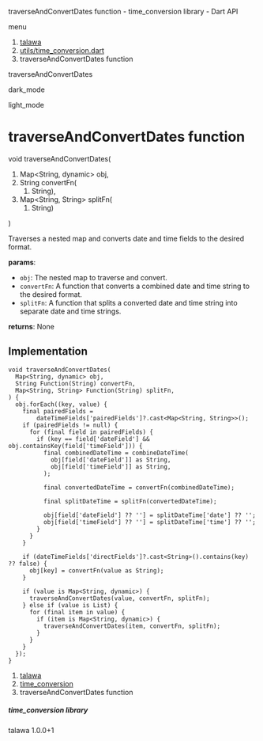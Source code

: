 




traverseAndConvertDates function - time\_conversion library - Dart API







menu

1. [talawa](../index.html)
2. [utils/time\_conversion.dart](../utils_time_conversion/utils_time_conversion-library.html)
3. traverseAndConvertDates function

traverseAndConvertDates


dark\_mode

light\_mode




# traverseAndConvertDates function


void
traverseAndConvertDates(

1. Map<String, dynamic> obj,
2. String convertFn(
   1. String),
3. Map<String, String> splitFn(
   1. String)

)

Traverses a nested map and converts date and time fields to the desired format.

**params**:

* `obj`: The nested map to traverse and convert.
* `convertFn`: A function that converts a combined date and time string to the desired format.
* `splitFn`: A function that splits a converted date and time string into separate date and time strings.

**returns**:
None


## Implementation

```
void traverseAndConvertDates(
  Map<String, dynamic> obj,
  String Function(String) convertFn,
  Map<String, String> Function(String) splitFn,
) {
  obj.forEach((key, value) {
    final pairedFields =
        dateTimeFields['pairedFields']?.cast<Map<String, String>>();
    if (pairedFields != null) {
      for (final field in pairedFields) {
        if (key == field['dateField'] && obj.containsKey(field['timeField'])) {
          final combinedDateTime = combineDateTime(
            obj[field['dateField']] as String,
            obj[field['timeField']] as String,
          );

          final convertedDateTime = convertFn(combinedDateTime);

          final splitDateTime = splitFn(convertedDateTime);

          obj[field['dateField'] ?? ''] = splitDateTime['date'] ?? '';
          obj[field['timeField'] ?? ''] = splitDateTime['time'] ?? '';
        }
      }
    }

    if (dateTimeFields['directFields']?.cast<String>().contains(key) ?? false) {
      obj[key] = convertFn(value as String);
    }

    if (value is Map<String, dynamic>) {
      traverseAndConvertDates(value, convertFn, splitFn);
    } else if (value is List) {
      for (final item in value) {
        if (item is Map<String, dynamic>) {
          traverseAndConvertDates(item, convertFn, splitFn);
        }
      }
    }
  });
}
```

 


1. [talawa](../index.html)
2. [time\_conversion](../utils_time_conversion/utils_time_conversion-library.html)
3. traverseAndConvertDates function

##### time\_conversion library





talawa
1.0.0+1






